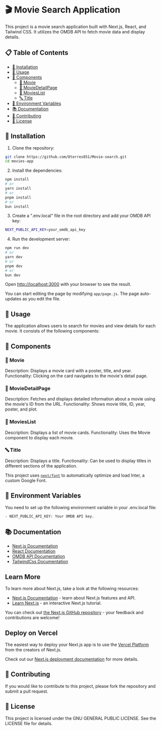 # 🎬 Movie Search Application

This project is a movie search application built with Next.js, React, and Tailwind CSS. It utilizes the OMDB API to fetch movie data and display details.

## 📋 Table of Contents

- [🚀 Installation](#-installation)
- [📖 Usage](#-usage)
- [🧩 Components](#-components)
  - [🎥 Movie](#-movie)
  - [📄 MovieDetailPage](#-moviedetailpage)
  - [📜 MoviesList](#-movieslist)
  - [🔤 Title](#-title)
- [🔧 Environment Variables](#-environment-variables)
- [📚 Documentation](#-documentation)
- [🤝 Contributing](#-contributing)
- [📜 License](#-license)

## 🚀 Installation

1. Clone the repository:

```bash
git clone https://github.com/Otorres851/Movie-search.git
cd movies-app
```

2. Install the dependencies:

```bash
npm install
# or
yarn install
# or
pnpm install
# or
bun install
```

3. Create a ".env.local" file in the root directory and add your OMDB API key:

```bash
NEXT_PUBLIC_API_KEY=your_omdb_api_key
```

4. Run the development server:

```bash
npm run dev
# or
yarn dev
# or
pnpm dev
# or
bun dev
```

Open [http://localhost:3000](http://localhost:3000) with your browser to see the result.

You can start editing the page by modifying `app/page.js`. The page auto-updates as you edit the file.

## 📖 Usage
The application allows users to search for movies and view details for each movie. It consists of the following components:

## 🧩 Components

### 🎥 Movie
Description: Displays a movie card with a poster, title, and year.
Functionality: Clicking on the card navigates to the movie's detail page.

### 📄 MovieDetailPage
Description: Fetches and displays detailed information about a movie using the movie's ID from the URL.
Functionality: Shows movie title, ID, year, poster, and plot.

### 📜 MoviesList
Description: Displays a list of movie cards.
Functionality: Uses the Movie component to display each movie.

### 🔤 Title
Description: Displays a title.
Functionality: Can be used to display titles in different sections of the application.

This project uses [`next/font`](https://nextjs.org/docs/basic-features/font-optimization) to automatically optimize and load Inter, a custom Google Font.

## 🔧 Environment Variables
You need to set up the following environment variable in your .env.local file:

```bash
- NEXT_PUBLIC_API_KEY: Your OMDB API key.
```

## 📚 Documentation 
- [Next.js Documentation](https://nextjs.org/docs)
- [React Documentation](https://legacy.reactjs.org/docs/getting-started.html)
- [OMDB API Documentation](https://www.omdbapi.com/)
- [TailwindCss Documentation](https://tailwindcss.com/docs/installation)

## Learn More

To learn more about Next.js, take a look at the following resources:

- [Next.js Documentation](https://nextjs.org/docs) - learn about Next.js features and API.
- [Learn Next.js](https://nextjs.org/learn) - an interactive Next.js tutorial.

You can check out [the Next.js GitHub repository](https://github.com/vercel/next.js/) - your feedback and contributions are welcome!

## Deploy on Vercel

The easiest way to deploy your Next.js app is to use the [Vercel Platform](https://vercel.com/new?utm_medium=default-template&filter=next.js&utm_source=create-next-app&utm_campaign=create-next-app-readme) from the creators of Next.js.

Check out our [Next.js deployment documentation](https://nextjs.org/docs/deployment) for more details.

## 🤝 Contributing
If you would like to contribute to this project, please fork the repository and submit a pull request.

## 📜 License
This project is licensed under the GNU GENERAL PUBLIC LICENSE. See the LICENSE file for details.